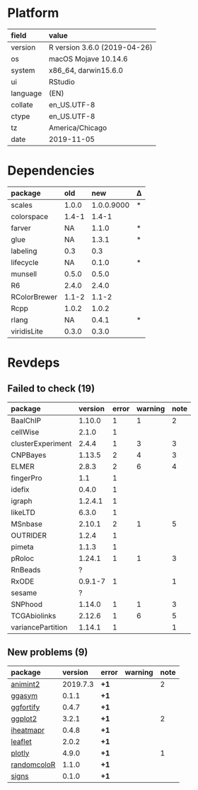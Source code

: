 # Platform

|field    |value                        |
|:--------|:----------------------------|
|version  |R version 3.6.0 (2019-04-26) |
|os       |macOS Mojave 10.14.6         |
|system   |x86_64, darwin15.6.0         |
|ui       |RStudio                      |
|language |(EN)                         |
|collate  |en_US.UTF-8                  |
|ctype    |en_US.UTF-8                  |
|tz       |America/Chicago              |
|date     |2019-11-05                   |

# Dependencies

|package      |old   |new        |Δ  |
|:------------|:-----|:----------|:--|
|scales       |1.0.0 |1.0.0.9000 |*  |
|colorspace   |1.4-1 |1.4-1      |   |
|farver       |NA    |1.1.0      |*  |
|glue         |NA    |1.3.1      |*  |
|labeling     |0.3   |0.3        |   |
|lifecycle    |NA    |0.1.0      |*  |
|munsell      |0.5.0 |0.5.0      |   |
|R6           |2.4.0 |2.4.0      |   |
|RColorBrewer |1.1-2 |1.1-2      |   |
|Rcpp         |1.0.2 |1.0.2      |   |
|rlang        |NA    |0.4.1      |*  |
|viridisLite  |0.3.0 |0.3.0      |   |

# Revdeps

## Failed to check (19)

|package           |version |error |warning |note |
|:-----------------|:-------|:-----|:-------|:----|
|BaalChIP          |1.10.0  |1     |1       |2    |
|cellWise          |2.1.0   |1     |        |     |
|clusterExperiment |2.4.4   |1     |3       |3    |
|CNPBayes          |1.13.5  |2     |4       |3    |
|ELMER             |2.8.3   |2     |6       |4    |
|fingerPro         |1.1     |1     |        |     |
|idefix            |0.4.0   |1     |        |     |
|igraph            |1.2.4.1 |1     |        |     |
|likeLTD           |6.3.0   |1     |        |     |
|MSnbase           |2.10.1  |2     |1       |5    |
|OUTRIDER          |1.2.4   |1     |        |     |
|pimeta            |1.1.3   |1     |        |     |
|pRoloc            |1.24.1  |1     |1       |3    |
|RnBeads           |?       |      |        |     |
|RxODE             |0.9.1-7 |1     |        |1    |
|sesame            |?       |      |        |     |
|SNPhood           |1.14.0  |1     |1       |3    |
|TCGAbiolinks      |2.12.6  |1     |6       |5    |
|variancePartition |1.14.1  |1     |        |1    |

## New problems (9)

|package                                |version  |error  |warning |note |
|:--------------------------------------|:--------|:------|:-------|:----|
|[animint2](problems.md#animint2)       |2019.7.3 |__+1__ |        |2    |
|[ggasym](problems.md#ggasym)           |0.1.1    |__+1__ |        |     |
|[ggfortify](problems.md#ggfortify)     |0.4.7    |__+1__ |        |     |
|[ggplot2](problems.md#ggplot2)         |3.2.1    |__+1__ |        |2    |
|[iheatmapr](problems.md#iheatmapr)     |0.4.8    |__+1__ |        |     |
|[leaflet](problems.md#leaflet)         |2.0.2    |__+1__ |        |     |
|[plotly](problems.md#plotly)           |4.9.0    |__+1__ |        |1    |
|[randomcoloR](problems.md#randomcolor) |1.1.0    |__+1__ |        |     |
|[signs](problems.md#signs)             |0.1.0    |__+1__ |        |     |

